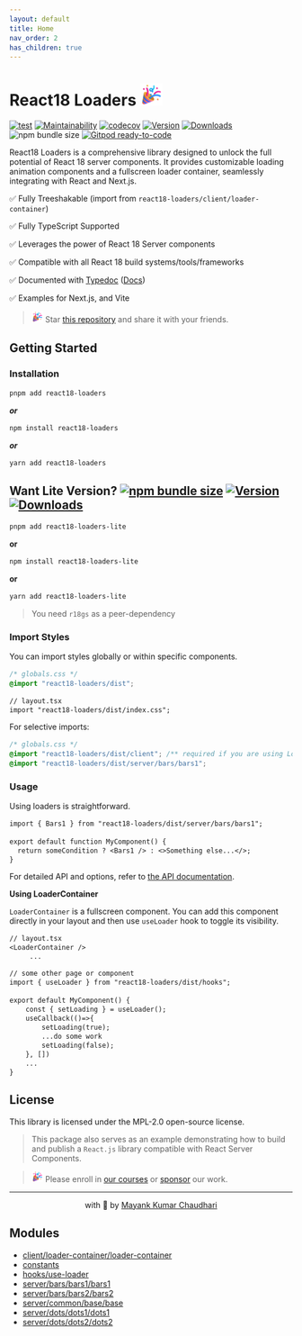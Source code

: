 ```yaml
---
layout: default
title: Home
nav_order: 2
has_children: true
---
```

# React18 Loaders <img src="https://raw.githubusercontent.com/mayank1513/mayank1513/main/popper.png" style="height: 40px"/>

[![test](https://github.com/react18-tools/turborepo-template/actions/workflows/test.yml/badge.svg)](https://github.com/react18-tools/turborepo-template/actions/workflows/test.yml) [![Maintainability](https://api.codeclimate.com/v1/badges/aa896ec14c570f3bb274/maintainability)](https://codeclimate.com/github/react18-tools/turborepo-template/maintainability) [![codecov](https://codecov.io/gh/react18-tools/turborepo-template/graph/badge.svg)](https://codecov.io/gh/react18-tools/turborepo-template) [![Version](https://img.shields.io/npm/v/react18-loaders.svg?colorB=green)](https://www.npmjs.com/package/react18-loaders) [![Downloads](https://img.jsdelivr.com/img.shields.io/npm/d18m/react18-loaders.svg)](https://www.npmjs.com/package/react18-loaders) ![npm bundle size](https://img.shields.io/bundlephobia/minzip/react18-loaders) [![Gitpod ready-to-code](https://img.shields.io/badge/Gitpod-ready--to--code-blue?logo=gitpod)](https://gitpod.io/from-referrer/)

React18 Loaders is a comprehensive library designed to unlock the full potential of React 18 server components. It provides customizable loading animation components and a fullscreen loader container, seamlessly integrating with React and Next.js.

✅ Fully Treeshakable (import from `react18-loaders/client/loader-container`)

✅ Fully TypeScript Supported

✅ Leverages the power of React 18 Server components

✅ Compatible with all React 18 build systems/tools/frameworks

✅ Documented with [Typedoc](https://react18-tools.github.io/turborepo-template) ([Docs](https://react18-tools.github.io/turborepo-template))

✅ Examples for Next.js, and Vite

> <img src="https://raw.githubusercontent.com/mayank1513/mayank1513/main/popper.png" style="height: 20px"/> Star [this repository](https://github.com/react18-tools/turborepo-template) and share it with your friends.

## Getting Started

### Installation

```bash
pnpm add react18-loaders
```

**_or_**

```bash
npm install react18-loaders
```

**_or_**

```bash
yarn add react18-loaders
```

## Want Lite Version? [![npm bundle size](https://img.shields.io/bundlephobia/minzip/react18-loaders-lite)](https://www.npmjs.com/package/react18-loaders-lite) [![Version](https://img.shields.io/npm/v/react18-loaders-lite.svg?colorB=green)](https://www.npmjs.com/package/react18-loaders-lite) [![Downloads](https://img.jsdelivr.com/img.shields.io/npm/d18m/react18-loaders-lite.svg)](https://www.npmjs.com/package/react18-loaders-lite)

```bash
pnpm add react18-loaders-lite
```

**or**

```bash
npm install react18-loaders-lite
```

**or**

```bash
yarn add react18-loaders-lite
```

> You need `r18gs` as a peer-dependency

### Import Styles

You can import styles globally or within specific components.

```css
/* globals.css */
@import "react18-loaders/dist";
```

```tsx
// layout.tsx
import "react18-loaders/dist/index.css";
```

For selective imports:

```css
/* globals.css */
@import "react18-loaders/dist/client"; /** required if you are using LoaderContainer */
@import "react18-loaders/dist/server/bars/bars1";
```

### Usage

Using loaders is straightforward.

```tsx
import { Bars1 } from "react18-loaders/dist/server/bars/bars1";

export default function MyComponent() {
  return someCondition ? <Bars1 /> : <>Something else...</>;
}
```

For detailed API and options, refer to [the API documentation](https://react18-tools.github.io/turborepo-template).

**Using LoaderContainer**

`LoaderContainer` is a fullscreen component. You can add this component directly in your layout and then use `useLoader` hook to toggle its visibility.

```tsx
// layout.tsx
<LoaderContainer />
	 ...
```

```tsx
// some other page or component
import { useLoader } from "react18-loaders/dist/hooks";

export default MyComponent() {
	const { setLoading } = useLoader();
	useCallback(()=>{
		setLoading(true);
		...do some work
		setLoading(false);
	}, [])
	...
}
```

## License

This library is licensed under the MPL-2.0 open-source license.

> This package also serves as an example demonstrating how to build and publish a `React.js` library compatible with React Server Components.

> <img src="https://raw.githubusercontent.com/mayank1513/mayank1513/main/popper.png" style="height: 20px"/> Please enroll in [our courses](https://mayank-chaudhari.vercel.app/courses) or [sponsor](https://github.com/sponsors/mayank1513) our work.

<hr />

<p align="center" style="text-align:center">with 💖 by <a href="https://mayank-chaudhari.vercel.app" target="_blank">Mayank Kumar Chaudhari</a></p>

## Modules

- [client/loader-container/loader-container](client/loader-container/loader-container/index.md)
- [constants](constants.md)
- [hooks/use-loader](hooks/use-loader.md)
- [server/bars/bars1/bars1](server/bars/bars1/bars1.md)
- [server/bars/bars2/bars2](server/bars/bars2/bars2.md)
- [server/common/base/base](server/common/base/base/index.md)
- [server/dots/dots1/dots1](server/dots/dots1/dots1.md)
- [server/dots/dots2/dots2](server/dots/dots2/dots2/index.md)

